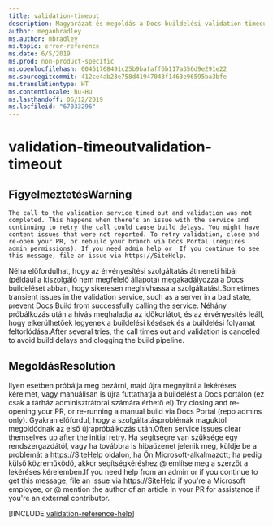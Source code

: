 ```yaml
---
title: validation-timeout
description: Magyarázat és megoldás a Docs buildelési validation-timeout (ellenőrzés-időtúllépés) problémájára
author: meganbradley
ms.author: mbradley
ms.topic: error-reference
ms.date: 6/5/2019
ms.prod: non-product-specific
ms.openlocfilehash: 00461768491c25b9bafaff6b117a356d9e291e22
ms.sourcegitcommit: 412ce4ab23e758d41947043f1463e96595ba3bfe
ms.translationtype: HT
ms.contentlocale: hu-HU
ms.lasthandoff: 06/12/2019
ms.locfileid: "67033296"
---
```

# <a name="validation-timeout"></a><span data-ttu-id="4d043-103">validation-timeout</span><span class="sxs-lookup"><span data-stu-id="4d043-103">validation-timeout</span></span>

## <a name="warning"></a><span data-ttu-id="4d043-104">Figyelmeztetés</span><span class="sxs-lookup"><span data-stu-id="4d043-104">Warning</span></span>

`The call to the validation service timed out and validation was not completed. This happens when there's an issue with the service and continuing to retry the call could cause build delays. You might have content issues that were not reported. To retry validation, close and re-open your PR, or rebuild your branch via Docs Portal (requires admin permissions). If you need admin help or  If you continue to see this message, file an issue via https://SiteHelp.`

<span data-ttu-id="4d043-105">Néha előfordulhat, hogy az érvényesítési szolgáltatás átmeneti hibái (például a kiszolgáló nem megfelelő állapota) megakadályozza a Docs buildelését abban, hogy sikeresen meghívhassa a szolgáltatást.</span><span class="sxs-lookup"><span data-stu-id="4d043-105">Sometimes transient issues in the validation service, such as a server in a bad state, prevent Docs Build from successfully calling the service.</span></span> <span data-ttu-id="4d043-106">Néhány próbálkozás után a hívás meghaladja az időkorlátot, és az érvényesítés leáll, hogy elkerülhetőek legyenek a buildelési késések és a buildelési folyamat feltorlódása.</span><span class="sxs-lookup"><span data-stu-id="4d043-106">After several tries, the call times out and validation is canceled to avoid build delays and clogging the build pipeline.</span></span>

## <a name="resolution"></a><span data-ttu-id="4d043-107">Megoldás</span><span class="sxs-lookup"><span data-stu-id="4d043-107">Resolution</span></span>

<span data-ttu-id="4d043-108">Ilyen esetben próbálja meg bezárni, majd újra megnyitni a lekéréses kérelmet, vagy manuálisan is újra futtathatja a buildelést a Docs portálon (ez csak a tárház adminisztrátorai számára érhető el).</span><span class="sxs-lookup"><span data-stu-id="4d043-108">Try closing and re-opening your PR, or re-running a manual build via Docs Portal (repo admins only).</span></span> <span data-ttu-id="4d043-109">Gyakran előfordul, hogy a szolgáltatásproblémák maguktól megoldódnak az első újrapróbálkozás után.</span><span class="sxs-lookup"><span data-stu-id="4d043-109">Often service issues clear themselves up after the initial retry.</span></span> <span data-ttu-id="4d043-110">Ha segítségre van szüksége egy rendszergazdától, vagy ha továbbra is hibaüzenet jelenik meg, küldje be a problémát a [https://SiteHelp](https://SiteHelp) oldalon, ha Ön Microsoft-alkalmazott; ha pedig külső közreműködő, akkor segítségkéréshez @ említse meg a szerzőt a lekéréses kérelemben.</span><span class="sxs-lookup"><span data-stu-id="4d043-110">If you need help from an admin or if you continue to get this message, file an issue via [https://SiteHelp](https://SiteHelp) if you're a Microsoft employee, or @ mention the author of an article in your PR for assistance if you're an external contributor.</span></span>

<!--make sure to add this file to your includes folder and verify the path-->
[!INCLUDE [validation-reference-help](includes/validation-reference-help.md)]
